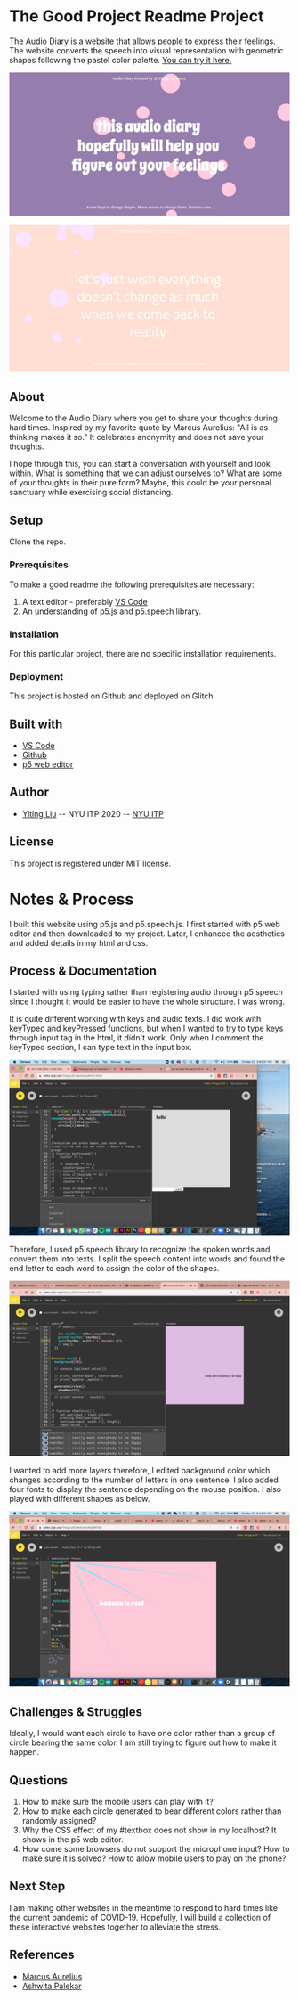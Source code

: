 <!-- Every README should start with an H1 -->
# The Good Project Readme Project
<!-- A one sentence description of the project or assignment -->
The Audio Diary is a website that allows people to express their feelings. The website converts the speech into visual representation with geometric shapes following the pastel color palette. [You can try it here.](https://yitingliu97-audio-diary.glitch.me/)

![Demo1](https://github.com/YitingLiu97/audio-diary/blob/master/assets/docs/demo1.jpg)

![Demo3](https://github.com/YitingLiu97/audio-diary/blob/master/assets/docs/demo3.jpg)


<!-- It is good practice to add an about or summary -->
## About

Welcome to the Audio Diary where you get to share your thoughts during hard times. Inspired by my favorite quote by Marcus Aurelius: "All is as thinking makes it so." It celebrates anonymity and does not save your thoughts.

I hope through this, you can start a conversation with yourself and look within. What is something that we can adjust ourselves to? What are some of your thoughts in their pure form? Maybe, this could be your personal sanctuary while exercising social distancing.


<!-- It is essential to describe how to set up your project -->
## Setup
Clone the repo. 

<!-- Any knowledge or tools you will need before hand -->
### Prerequisites

To make a good readme the following prerequisites are necessary:
1. A text editor - preferably [VS Code](https://code.visualstudio.com/)
2. An understanding of p5.js and p5.speech library. 


<!-- any installation needs should be defined -->
### Installation

For this particular project, there are no specific installation requirements. 

<!-- Write instructions on how to start working on your project -->
<!-- ### Develop

To develop this document, you can follow the steps provided below:
1. create a fork of this project on Github
2. ping the author of this repo via Github Issues to see if they are looking for contributions on the specific feature you're looking to add
3. open the file in VS Code and make updates 
4. add and commit those changes in your forked github repo
5. make a pull request specifying what additions and changes were made
6. have a nice chat and communication with me about those changes. 
7. celebrate the contribution!  -->

<!-- Notes about the deployment -->
### Deployment

This project is hosted on Github and deployed on Glitch. 

## Built with

* [VS Code](https://code.visualstudio.com/)
* [Github](https://github.com)
* [p5 web editor](https://editor.p5js.org/)

## Author

* [Yiting Liu](http://yitingliu97.wordpress.com/) -- NYU ITP 2020 -- [NYU ITP](https://itp.nyu.edu)

<!-- 
## Code of Conduct

Please read the [CODE OF CONDUCT](https://www.mozilla.org/en-US/about/governance/policies/participation/)  -->

## License

This project is registered under MIT license.

<!-- thank and reference all the things that made your project happen -->

<!-- For your assignments you might consider  -->
# Notes & Process
I built this website using p5.js and p5.speech.js. I first started with p5 web editor and then downloaded to my project. Later, I enhanced the aesthetics and added details in my html and css. 
<!-- How you built this project - Include images, gifs, and notes here -->
## Process & Documentation
I started with using typing rather than registering audio through p5 speech since I thought it would be easier to have the whole structure. I was wrong. 

It is quite different working with keys and audio texts. 
I did work with keyTyped and keyPressed functions, but when I wanted to try to type keys through input tag in the html, it didn't work. Only when I comment the keyTyped section, I can type text in the input box. 

![trying to add inputs](https://github.com/YitingLiu97/audio-diary/blob/master/assets/docs/trying%20to%20add%20input%20.png)

Therefore, I used p5 speech library to recognize the spoken words and convert them into texts. I split the speech content into words and found the end letter to each word to assign the color of the shapes.

![getting speech result in code and display](https://github.com/YitingLiu97/audio-diary/blob/master/assets/docs/speech%20testing.png)

I wanted to add more layers therefore, I edited background color which changes according to the number of letters in one sentence. I also added four fonts to display the sentence depending on the mouse position. I also played with different shapes as below.

![playing with different shapes. triangle shapes on a pink background with code](https://github.com/YitingLiu97/audio-diary/blob/master/assets/docs/trying%20different%20shapes%20location%20wise.png)

<!-- Any specific challenges or struggles documented -->
## Challenges & Struggles
Ideally, I would want each circle to have one color rather than a group of circle bearing the same color. I am still trying to figure out how to make it happen. 

<!-- Any questions you have -->
## Questions
1. How to make sure the mobile users can play with it?
2. How to make each circle generated to bear different colors rather than randomly assigned?
3. Why the CSS effect of my #textbox does not show in my localhost? It shows in the p5 web editor.
4. How come some browsers do not support the microphone input? How to make sure it is solved? How to allow mobile users to play on the phone?

## Next Step
I am making other websites in the meantime to respond to hard times like the current pandemic of COVID-19. Hopefully, I will build a collection of these interactive websites together to alleviate the stress.




<!-- References for resources and inspiration -->
## References

*  [Marcus Aurelius](https://play.google.com/store/audiobooks/details?id=AQAAAEAsOCd4GM&gl=US&hl=en-US&source=productsearch&utm_source=HA&utm_medium=SEM&utm_campaign=PLA&pcampaignid=MKT-DR-na-us-1000189-Med-hasem-bk-Evergreen-Nov1417-PLA-audiobookspla*AQAAAEAsOCd4GM&gclid=Cj0KCQjw6_vzBRCIARIsAOs54z5ddm7O8Y1Y7QFgGqA8z1l9d7Gg25O5rKmgQ1na164fBQX0luTA0NcaArefEALw_wcB&gclsrc=aw.ds)
* [Ashwita Palekar](https://letssharefinalproject.herokuapp.com/)
